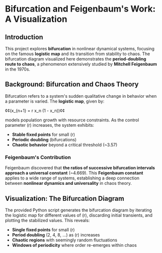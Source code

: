 # Bifurcation and Feigenbaum's Work: A Visualization

## Introduction

This project explores **bifurcation** in nonlinear dynamical systems, focusing on the famous **logistic map** and its transition from stability to chaos. The bifurcation diagram visualized here demonstrates the **period-doubling route to chaos**, a phenomenon extensively studied by **Mitchell Feigenbaum** in the 1970s.

## Background: Bifurcation and Chaos Theory

Bifurcation refers to a system's sudden qualitative change in behavior when a parameter is varied. The **logistic map**, given by:

¢¢\(x_{n+1} = r x_n (1 - x_n)\)¢¢

models population growth with resource constraints. As the control parameter \(r\) increases, the system exhibits:

- **Stable fixed points** for small \(r\)
- **Periodic doubling** (bifurcations)
- **Chaotic behavior** beyond a critical threshold (\~3.57)

### Feigenbaum's Contribution

Feigenbaum discovered that **the ratios of successive bifurcation intervals approach a universal constant** (\~4.669). This **Feigenbaum constant** applies to a wide range of systems, establishing a deep connection between **nonlinear dynamics and universality** in chaos theory.

## Visualization: The Bifurcation Diagram

The provided Python script generates the bifurcation diagram by iterating the logistic map for different values of \(r\), discarding initial transients, and plotting the stabilized values. This reveals:

- **Single fixed points** for small \(r\)
- **Period doubling** (2, 4, 8, ...) as \(r\) increases
- **Chaotic regions** with seemingly random fluctuations
- **Windows of periodicity** where order re-emerges within chaos
